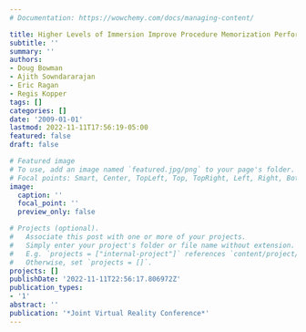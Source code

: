 ```yaml
---
# Documentation: https://wowchemy.com/docs/managing-content/

title: Higher Levels of Immersion Improve Procedure Memorization Performance
subtitle: ''
summary: ''
authors:
- Doug Bowman
- Ajith Sowndararajan
- Eric Ragan
- Regis Kopper
tags: []
categories: []
date: '2009-01-01'
lastmod: 2022-11-11T17:56:19-05:00
featured: false
draft: false

# Featured image
# To use, add an image named `featured.jpg/png` to your page's folder.
# Focal points: Smart, Center, TopLeft, Top, TopRight, Left, Right, BottomLeft, Bottom, BottomRight.
image:
  caption: ''
  focal_point: ''
  preview_only: false

# Projects (optional).
#   Associate this post with one or more of your projects.
#   Simply enter your project's folder or file name without extension.
#   E.g. `projects = ["internal-project"]` references `content/project/deep-learning/index.md`.
#   Otherwise, set `projects = []`.
projects: []
publishDate: '2022-11-11T22:56:17.806972Z'
publication_types:
- '1'
abstract: ''
publication: '*Joint Virtual Reality Conference*'
---
```

